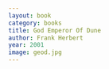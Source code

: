 ```yaml
---
layout: book
category: books
title: God Emperor Of Dune
author: Frank Herbert
year: 2001
image: geod.jpg
---
```

